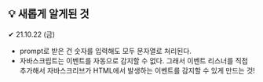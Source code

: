 ## 💡 새롭게 알게된 것

✔ 21.10.22 (금)
- prompt로 받은 건 숫자를 입력해도 모두 문자열로 처리된다.
- 자바스크립트는 이벤트를 자동으로 감지할 수 없다.
    그래서 이벤트 리스너를 직접 추가해서 자바스크리브가 HTML에서 발생하는 이벤트를 감지할 수 있게 만드는 것!
